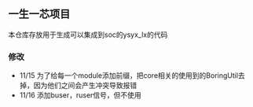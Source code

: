 ## 一生一芯项目

本仓库存放用于生成可以集成到soc的ysyx_lx的代码

### 修改

+ 11/15 为了给每一个module添加前缀，把core相关的使用到的BoringUtil去掉，因为他们之间会产生冲突导致报错
+ 11/16 添加buser，ruser信号，但不使用
